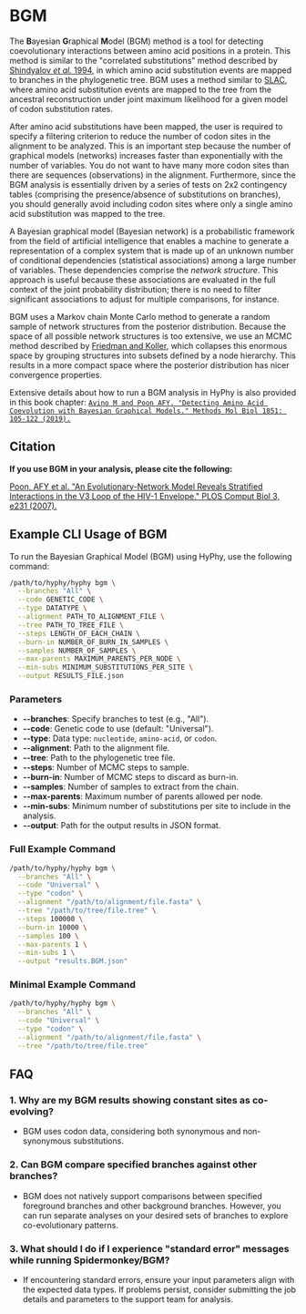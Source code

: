 # BGM

The **B**ayesian **G**raphical **M**odel (BGM) method is a tool for detecting
coevolutionary interactions between amino acid positions in a protein. This
method is similar to the "correlated substitutions" method described by
[Shindyalov _et al._
1994](https://academic.oup.com/peds/article-abstract/7/3/349/1469726), in which
amino acid substitution events are mapped to branches in the phylogenetic tree.
BGM uses a method similar to [SLAC](selection-methods/#slac), where amino acid
substitution events are mapped to the tree from the ancestral reconstruction
under joint maximum likelihood for a given model of codon substitution rates.

After amino acid substitutions have been mapped, the user is required to
specify a filtering criterion to reduce the number of codon sites in the
alignment to be analyzed. This is an important step because the number of
graphical models (networks) increases faster than exponentially with the number
of variables. You do not want to have many more codon sites than there are
sequences (observations) in the alignment. Furthermore, since the BGM analysis
is essentially driven by a series of tests on 2x2 contingency tables
(comprising the presence/absence of substitutions on branches), you should
generally avoid including codon sites where only a single amino acid
substitution was mapped to the tree.

A Bayesian graphical model (Bayesian network) is a probabilistic framework from
the field of artificial intelligence that enables a machine to generate a
representation of a complex system that is made up of an unknown number of
conditional dependencies (statistical associations) among a large number of
variables. These dependencies comprise the _network structure_. This approach
is useful because these associations are evaluated in the full context of the
joint probability distribution; there is no need to filter significant
associations to adjust for multiple comparisons, for instance.

BGM uses a Markov chain Monte Carlo method to generate a random sample of
network structures from the posterior distribution. Because the space of all
possible network structures is too extensive, we use an MCMC method described
by [Friedman and
Koller](https://link.springer.com/article/10.1023/A:1020249912095), which
collapses this enormous space by grouping structures into subsets defined by a
node hierarchy. This results in a more compact space where the posterior
distribution has nicer convergence properties.

Extensive details about how to run a BGM analysis in HyPhy is also provided in
this book chapter: [`Avino M and Poon AFY. "Detecting Amino Acid Coevolution
with Bayesian Graphical Models." Methods Mol Biol 1851: 105-122
(2019).`](https://link.springer.com/protocol/10.1007%2F978-1-4939-8736-8_6)

## Citation

**If you use BGM in your analysis, please cite the following:**

[Poon, AFY et
al. "An Evolutionary-Network Model Reveals Stratified Interactions in the V3
Loop of the HIV-1 Envelope." PLOS Comput Biol 3, e231
(2007).](https://doi.org/10.1371/journal.pcbi.0030231)

## Example CLI Usage of BGM

To run the Bayesian Graphical Model (BGM) using HyPhy, use the following command:

```bash
/path/to/hyphy/hyphy bgm \
  --branches "All" \
  --code GENETIC_CODE \
  --type DATATYPE \
  --alignment PATH_TO_ALIGNMENT_FILE \
  --tree PATH_TO_TREE_FILE \
  --steps LENGTH_OF_EACH_CHAIN \
  --burn-in NUMBER_OF_BURN_IN_SAMPLES \
  --samples NUMBER_OF_SAMPLES \
  --max-parents MAXIMUM_PARENTS_PER_NODE \
  --min-subs MINIMUM_SUBSTITUTIONS_PER_SITE \
  --output RESULTS_FILE.json
```

### Parameters

- **--branches**: Specify branches to test (e.g., "All").
- **--code**: Genetic code to use (default: "Universal").
- **--type**: Data type: `nucleotide`, `amino-acid`, or `codon`.
- **--alignment**: Path to the alignment file.
- **--tree**: Path to the phylogenetic tree file.
- **--steps**: Number of MCMC steps to sample.
- **--burn-in**: Number of MCMC steps to discard as burn-in.
- **--samples**: Number of samples to extract from the chain.
- **--max-parents**: Maximum number of parents allowed per node.
- **--min-subs**: Minimum number of substitutions per site to include in the analysis.
- **--output**: Path for the output results in JSON format.

### Full Example Command

```bash
/path/to/hyphy/hyphy bgm \
  --branches "All" \
  --code "Universal" \
  --type "codon" \
  --alignment "/path/to/alignment/file.fasta" \
  --tree "/path/to/tree/file.tree" \
  --steps 100000 \
  --burn-in 10000 \
  --samples 100 \
  --max-parents 1 \
  --min-subs 1 \
  --output "results.BGM.json"
```

### Minimal Example Command

```bash
/path/to/hyphy/hyphy bgm \
  --branches "All" \
  --code "Universal" \
  --type "codon" \
  --alignment "/path/to/alignment/file.fasta" \
  --tree "/path/to/tree/file.tree"
```

## FAQ

### 1. **Why are my BGM results showing constant sites as co-evolving?**

- BGM uses codon data, considering both synonymous and non-synonymous substitutions.

### 2. **Can BGM compare specified branches against other branches?**

- BGM does not natively support comparisons between specified foreground branches and other background branches. However, you can run separate analyses on your desired sets of branches to explore co-evolutionary patterns.

### 3. **What should I do if I experience "standard error" messages while running Spidermonkey/BGM?**

- If encountering standard errors, ensure your input parameters align with the expected data types. If problems persist, consider submitting the job details and parameters to the support team for analysis.
